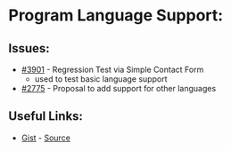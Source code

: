 [gist]:https://gist.github.com/anonhostpi/97d4bb3e9535c92b8173fae704b76264#file-_topics-0013-lang-0001-prgrm-md
[source]:https://github.com/anonhostpi/AUTOGPT.TRACKERS/blob/main/TOPICS/0013.LANG/0001.PRGRM.md
# Program Language Support:
## Issues:
- [#3901][3901] - Regression Test via Simple Contact Form
  - used to test basic language support
- [#2775][2775] - Proposal to add support for other languages

## Useful Links:
- [Gist][gist] - [Source][source]

[2775]:https://github.com/Significant-Gravitas/Auto-GPT/issues/2775
[3901]:https://github.com/Significant-Gravitas/Auto-GPT/issues/3901